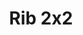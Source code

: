 ---
title:  "Rib 2x2"
category: stitches
description: "This is a test."
published: true
js_gist: "1f24e95ad848c110cab245eac299c6a7"
knitout_gist: "0dce7e417df7cb7fd288e0b05f1ff8bc"
image: "assets/images/double_rib.2019-04-09 15_07_32.gif"
---